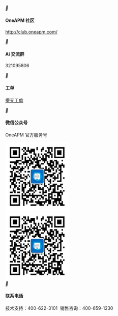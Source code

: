<section class='contact'>
	<div class="message-wrapper">
		<div class="left">
			<i class="icon iconfont">&#xe668;</i>
		</div>
		<div class="right">
			<h4>OneAPM 社区</h4>
			<p><a href="http://club.oneapm.com/">http://club.oneapm.com/</a></p>
		</div>
	</div>
	<div class="message-wrapper">
		<div class="left">
			<i class="icon iconfont">&#xe65f;</i>
		</div>
		<div class="right">
			<h4>Ai 交流群</h4>
			<p>321095806</p>
		</div>
	</div>
	<div class="message-wrapper">
		<div class="left">
			<i class="icon iconfont">&#xe666;</i>
		</div>
		<div class="right" >
			<h4>工单</h4>
			<p><a href="https://oneapm.kf5.com/request/new/">提交工单</a></p>
		</div>
	</div>
	<div class="message-wrapper">
		<div class="left">
            <i class="icon iconfont">&#xe60d;</i>
		</div>
		<div class="right">
			<h4>微信公众号</h4>
			<p>OneAPM 官方服务号</p>
			<img src="../images/qrcode1.png" id="qrcode">
			<div class="qrcode">
                <img src="../images/qrcode1.png">
            </div>
		</div>
	</div>
	<div class="message-wrapper">
		<div class="left">
			<i class="icon iconfont">&#xe665;</i>
		</div>
		<div class="right">
			<h4>联系电话</h4>
			<p>技术支持：400-622-3101&nbsp;&nbsp;销售咨询：400-659-1230</p>
		</div>
	</div>
</section>
<section class="section map">
	<div style="width:auto;height:400px;font-size:12px;margin-top: 30px;" id="map"></div>
</section>
<script type="text/javascript" src="http://api.map.baidu.com/api?v=2.0&ak=C13c98650aa84efc4279c4fd5ac4bac6"></script>
<script type="text/javascript" src="../javascripts/map.js"></script>